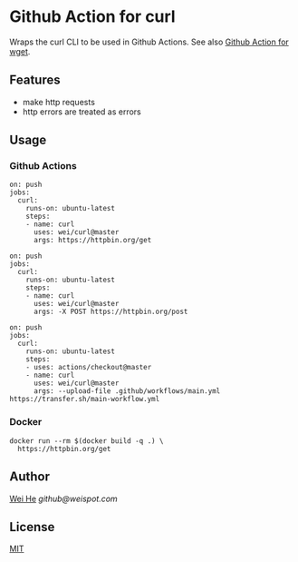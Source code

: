 # Github Action for curl

Wraps the curl CLI to be used in Github Actions. See also [Github Action for wget](https://github.com/marketplace/actions/github-action-for-wget).


## Features
 * make http requests
 * http errors are treated as errors


## Usage

### Github Actions
```
on: push
jobs:
  curl:
    runs-on: ubuntu-latest
    steps:
    - name: curl
      uses: wei/curl@master
      args: https://httpbin.org/get
```

```
on: push
jobs:
  curl:
    runs-on: ubuntu-latest
    steps:
    - name: curl
      uses: wei/curl@master
      args: -X POST https://httpbin.org/post
```

```
on: push
jobs:
  curl:
    runs-on: ubuntu-latest
    steps:
    - uses: actions/checkout@master
    - name: curl
      uses: wei/curl@master
      args: --upload-file .github/workflows/main.yml https://transfer.sh/main-workflow.yml
```

### Docker
```
docker run --rm $(docker build -q .) \
  https://httpbin.org/get
```


## Author
[Wei He](https://github.com/wei) _github@weispot.com_


## License
[MIT](https://wei.mit-license.org)
